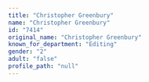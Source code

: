 ```yaml
---
title: "Christopher Greenbury"
name: "Christopher Greenbury"
id: "7414"
original_name: "Christopher Greenbury"
known_for_department: "Editing"
gender: "2"
adult: "false"
profile_path: "null"
---
```

